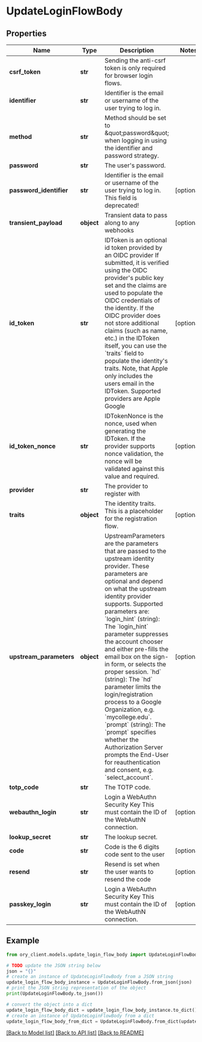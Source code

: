 # UpdateLoginFlowBody


## Properties

Name | Type | Description | Notes
------------ | ------------- | ------------- | -------------
**csrf_token** | **str** | Sending the anti-csrf token is only required for browser login flows. | 
**identifier** | **str** | Identifier is the email or username of the user trying to log in. | 
**method** | **str** | Method should be set to \&quot;password\&quot; when logging in using the identifier and password strategy. | 
**password** | **str** | The user&#39;s password. | 
**password_identifier** | **str** | Identifier is the email or username of the user trying to log in. This field is deprecated! | [optional] 
**transient_payload** | **object** | Transient data to pass along to any webhooks | [optional] 
**id_token** | **str** | IDToken is an optional id token provided by an OIDC provider  If submitted, it is verified using the OIDC provider&#39;s public key set and the claims are used to populate the OIDC credentials of the identity. If the OIDC provider does not store additional claims (such as name, etc.) in the IDToken itself, you can use the &#x60;traits&#x60; field to populate the identity&#39;s traits. Note, that Apple only includes the users email in the IDToken.  Supported providers are Apple Google | [optional] 
**id_token_nonce** | **str** | IDTokenNonce is the nonce, used when generating the IDToken. If the provider supports nonce validation, the nonce will be validated against this value and required. | [optional] 
**provider** | **str** | The provider to register with | 
**traits** | **object** | The identity traits. This is a placeholder for the registration flow. | [optional] 
**upstream_parameters** | **object** | UpstreamParameters are the parameters that are passed to the upstream identity provider.  These parameters are optional and depend on what the upstream identity provider supports. Supported parameters are: &#x60;login_hint&#x60; (string): The &#x60;login_hint&#x60; parameter suppresses the account chooser and either pre-fills the email box on the sign-in form, or selects the proper session. &#x60;hd&#x60; (string): The &#x60;hd&#x60; parameter limits the login/registration process to a Google Organization, e.g. &#x60;mycollege.edu&#x60;. &#x60;prompt&#x60; (string): The &#x60;prompt&#x60; specifies whether the Authorization Server prompts the End-User for reauthentication and consent, e.g. &#x60;select_account&#x60;. | [optional] 
**totp_code** | **str** | The TOTP code. | 
**webauthn_login** | **str** | Login a WebAuthn Security Key  This must contain the ID of the WebAuthN connection. | [optional] 
**lookup_secret** | **str** | The lookup secret. | 
**code** | **str** | Code is the 6 digits code sent to the user | [optional] 
**resend** | **str** | Resend is set when the user wants to resend the code | [optional] 
**passkey_login** | **str** | Login a WebAuthn Security Key  This must contain the ID of the WebAuthN connection. | [optional] 

## Example

```python
from ory_client.models.update_login_flow_body import UpdateLoginFlowBody

# TODO update the JSON string below
json = "{}"
# create an instance of UpdateLoginFlowBody from a JSON string
update_login_flow_body_instance = UpdateLoginFlowBody.from_json(json)
# print the JSON string representation of the object
print(UpdateLoginFlowBody.to_json())

# convert the object into a dict
update_login_flow_body_dict = update_login_flow_body_instance.to_dict()
# create an instance of UpdateLoginFlowBody from a dict
update_login_flow_body_from_dict = UpdateLoginFlowBody.from_dict(update_login_flow_body_dict)
```
[[Back to Model list]](../README.md#documentation-for-models) [[Back to API list]](../README.md#documentation-for-api-endpoints) [[Back to README]](../README.md)


